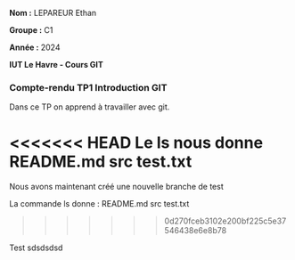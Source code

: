 **Nom :** LEPAREUR Ethan

**Groupe :** C1

**Année :** 2024

**IUT Le Havre - Cours GIT**

### Compte-rendu TP1 Introduction GIT

Dans ce TP on apprend à travailler avec git.

<<<<<<< HEAD
Le ls nous donne README.md  src  test.txt
=======
Nous avons maintenant créé une nouvelle branche de test

La commande ls donne :
README.md  src  test.txt
>>>>>>> 0d270fceb3102e200bf225c5e37546438e6e8b78


Test
sdsdsdsd
